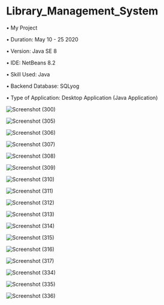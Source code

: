 # Library_Management_System

• My Project

• Duration: May 10 - 25 2020

• Version: Java SE 8

• IDE: NetBeans 8.2

• Skill Used: Java

• Backend Database: SQLyog

• Type of Application: Desktop Application (Java Application)

![Screenshot (300)](https://user-images.githubusercontent.com/55613764/92718299-3948c080-f394-11ea-9718-aaf4a66dc367.png)

![Screenshot (305)](https://user-images.githubusercontent.com/55613764/92718317-406fce80-f394-11ea-9700-5ebcfd29357c.png)

![Screenshot (306)](https://user-images.githubusercontent.com/55613764/92718324-44035580-f394-11ea-88aa-5922a44c6ed6.png)

![Screenshot (307)](https://user-images.githubusercontent.com/55613764/92718340-4960a000-f394-11ea-9c6c-19311c9070ef.png)

![Screenshot (308)](https://user-images.githubusercontent.com/55613764/92718347-4c5b9080-f394-11ea-9de0-eb04d0b44d63.png)

![Screenshot (309)](https://user-images.githubusercontent.com/55613764/92718370-52517180-f394-11ea-9844-a295972ea8d1.png)

![Screenshot (310)](https://user-images.githubusercontent.com/55613764/92718382-54b3cb80-f394-11ea-9865-e8e998e82a70.png)

![Screenshot (311)](https://user-images.githubusercontent.com/55613764/92718405-58dfe900-f394-11ea-99b5-2190c081d94e.png)

![Screenshot (312)](https://user-images.githubusercontent.com/55613764/92718410-5bdad980-f394-11ea-8180-9b5bfd3e3ca5.png)

![Screenshot (313)](https://user-images.githubusercontent.com/55613764/92718422-6006f700-f394-11ea-84d7-2f5e1d08da45.png)

![Screenshot (314)](https://user-images.githubusercontent.com/55613764/92718430-66956e80-f394-11ea-875f-93a3e71cf66d.png)

![Screenshot (315)](https://user-images.githubusercontent.com/55613764/92718447-6b5a2280-f394-11ea-9e71-0a097c25aaf7.png)

![Screenshot (316)](https://user-images.githubusercontent.com/55613764/92718453-6e551300-f394-11ea-8be8-2d95192d0452.png)

![Screenshot (317)](https://user-images.githubusercontent.com/55613764/92718462-72813080-f394-11ea-9754-1c89340a596e.png)

![Screenshot (334)](https://user-images.githubusercontent.com/55613764/92718470-757c2100-f394-11ea-81aa-cc3a7ee382f7.png)

![Screenshot (335)](https://user-images.githubusercontent.com/55613764/92718484-790fa800-f394-11ea-926d-ebdca2b155d7.png)

![Screenshot (336)](https://user-images.githubusercontent.com/55613764/92718491-7ad96b80-f394-11ea-987a-bfd34234ee88.png)

